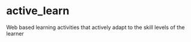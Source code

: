 active_learn
============

Web based learning activities that actively adapt to the skill levels of the learner

